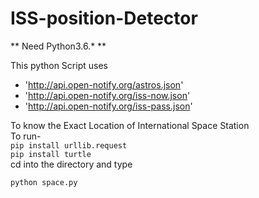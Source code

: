 # ISS-position-Detector

** Need Python3.6.* **

This python Script uses  
* 'http://api.open-notify.org/astros.json'
* 'http://api.open-notify.org/iss-now.json'
* 'http://api.open-notify.org/iss-pass.json'

To know the Exact Location of International Space Station  
To run-  
`pip install urllib.request`  
`pip install turtle`  
cd into the directory and type 
``` bash
python space.py
```
